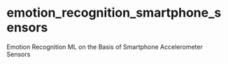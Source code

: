 # emotion_recognition_smartphone_sensors
Emotion Recognition ML on the Basis of Smartphone Accelerometer Sensors
